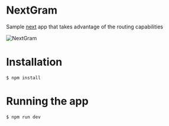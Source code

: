 
# NextGram

Sample [next](https://github.com/zeit/next.js) app that takes advantage of the
routing capabilities

![NextGram](https://i.imgur.com/73nAzYA.gif)


# Installation

    $ npm install

# Running the app

    $ npm run dev
